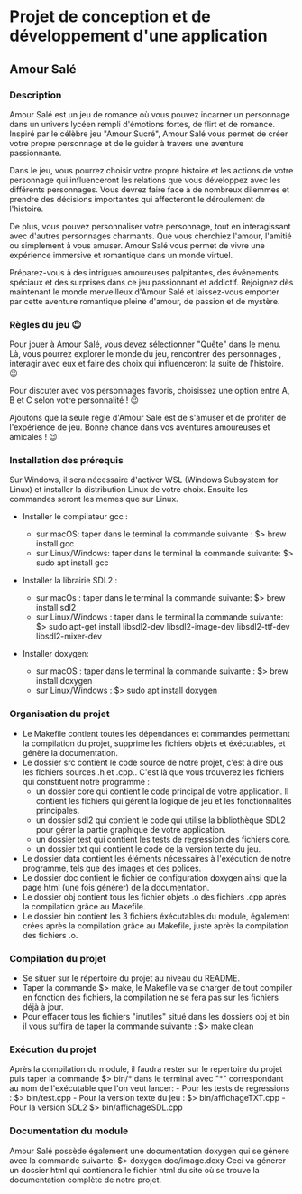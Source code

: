 # Projet de conception et de développement d'une application
## Amour Salé 



### Description

Amour Salé est un jeu de romance où vous pouvez incarner un personnage dans un univers lycéen rempli d'émotions fortes, de flirt et de romance. Inspiré par le célèbre jeu "Amour Sucré", Amour Salé vous permet de créer votre propre personnage et de le guider à travers une aventure passionnante.

Dans le jeu, vous pourrez choisir votre propre histoire et les actions de votre personnage qui influenceront les relations que vous développez avec les différents personnages. Vous devrez faire face à de nombreux dilemmes et prendre des décisions importantes qui affecteront le déroulement de l'histoire.

De plus, vous pouvez personnaliser votre personnage, tout en interagissant avec d'autres personnages charmants. Que vous cherchiez l'amour, l'amitié ou simplement à vous amuser. Amour Salé vous permet de vivre une expérience immersive et romantique dans un monde virtuel.

Préparez-vous à des intrigues amoureuses palpitantes, des événements spéciaux et des surprises dans ce jeu passionnant et addictif. Rejoignez dès maintenant le monde merveilleux d'Amour Salé et laissez-vous emporter par cette aventure romantique pleine d'amour, de passion et de mystère.

### Règles du jeu 😉

Pour jouer à Amour Salé, vous devez sélectionner "Quête" dans le menu. Là, vous pourrez explorer le monde du jeu, rencontrer des personnages , interagir avec eux et faire des choix qui influenceront la suite de l'histoire. 😉

Pour discuter avec vos personnages favoris, choisissez une option entre A, B et C selon votre personnalité ! 😉

Ajoutons que la seule règle d'Amour Salé est de s'amuser et de profiter de l'expérience de jeu. Bonne chance dans vos aventures amoureuses et amicales ! 😉

### Installation des prérequis

Sur Windows, il sera nécessaire d'activer WSL (Windows Subsystem for Linux) et installer la distribution Linux de votre choix. Ensuite les commandes seront les memes que sur Linux.

+ Installer le compilateur gcc :
 	- sur macOS: taper dans le terminal la commande suivante : $> brew install gcc
 	- sur Linux/Windows: taper dans le terminal la commande suivante: $> sudo apt install gcc
 	
+ Installer la librairie SDL2 :
	- sur macOs : taper dans le terminal la commande suivante: $> brew install sdl2
	- sur Linux/Windows : taper dans le terminal la commande suivante: $> sudo apt-get install libsdl2-dev libsdl2-image-dev libsdl2-ttf-dev libsdl2-mixer-dev
	
+ Installer doxygen:
	- sur macOS : taper dans le terminal la commande suivante : $> brew install doxygen
	- sur Linux/Windows : $> sudo apt install doxygen


### Organisation du projet

+ Le Makefile contient toutes les dépendances et commandes permettant la compilation du projet, supprime les fichiers objets et éxécutables, et génère la documentation.
+ Le dossier src contient le code source de notre projet, c'est à dire ous les fichiers sources .h et .cpp.. C'est là que vous trouverez les fichiers qui constituent notre programme :
    - un dossier core qui contient le code principal de votre application. Il contient les fichiers qui gèrent la logique de jeu et les fonctionnalités principales.
    - un dossier sdl2 qui contient le code qui utilise la bibliothèque SDL2 pour gérer la partie graphique de votre application.
    - un dossier test qui contient les tests de regression des fichiers core.
    - un dossier txt qui contient le code de la version texte du jeu.
+ Le dossier data contient les éléments nécessaires à l'exécution de notre programme, tels que des images et des polices.
+ Le dossier doc contient le fichier de configuration doxygen ainsi que la page html (une fois générer) de la documentation.
+ Le dossier obj contient tous les fichier objets .o des fichiers .cpp après la compilation grâce au Makefile.
+ Le dossier bin contient les 3 fichiers éxécutables du module, également crées après la compilation grâce au Makefile, juste après la compilation des fichiers .o.


### Compilation du projet

+ Se situer sur le répertoire du projet au niveau du README.
+ Taper la commande $> make, le Makefile va se charger de tout compiler en fonction des fichiers, la compilation ne se fera pas sur les fichiers déjà à jour.
+ Pour effacer tous les fichiers "inutiles" situé dans les dossiers obj et bin il vous suffira de taper la commande suivante : $> make clean


### Exécution du projet

Après la compilation du module, il faudra rester sur le repertoire du projet puis taper la commande $> bin/* dans le terminal avec "*" correspondant au nom de l'exécutable que l'on veut lancer: 
	- Pour les tests de regressions :  $> bin/test.cpp
	- Pour la version texte du jeu : $> bin/affichageTXT.cpp
	- Pour la version SDL2 $> bin/affichageSDL.cpp


### Documentation du module

Amour Salé possède également une documentation doxygen qui se génere avec la commande suivante: $> doxygen doc/image.doxy 
Ceci va génerer un dossier html qui contiendra le fichier html du site où se trouve la documentation complète de notre projet.

